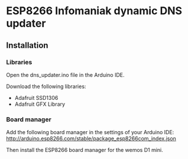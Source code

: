 # ESP8266 Infomaniak dynamic DNS updater

## Installation

### Libraries

Open the dns_updater.ino file in the Arduino IDE.

Download the following libraries:
- Adafruit SSD1306
- Adafruit GFX Library

### Board manager

Add the following board manager in the settings of your Arduino IDE: http://arduino.esp8266.com/stable/package_esp8266com_index.json

Then install the ESP8266 board manager for the wemos D1 mini.